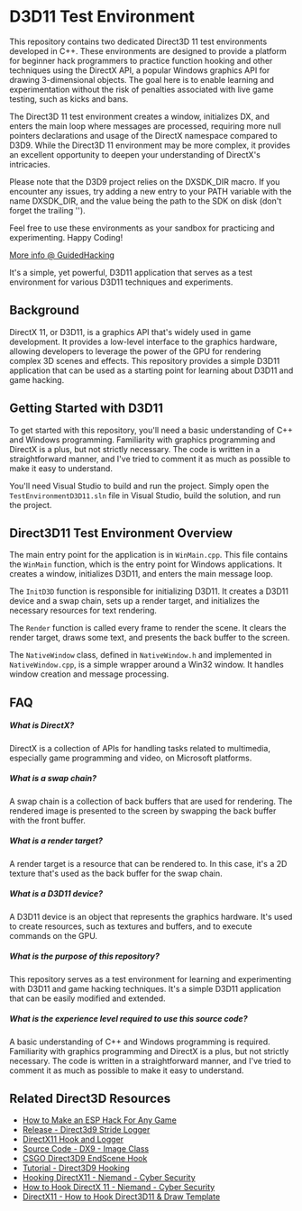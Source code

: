 D3D11 Test Environment
======================

This repository contains two dedicated Direct3D 11 test environments developed in C++. These environments are designed to provide a platform for beginner hack programmers to practice function hooking and other techniques using the DirectX API, a popular Windows graphics API for drawing 3-dimensional objects. The goal here is to enable learning and experimentation without the risk of penalties associated with live game testing, such as kicks and bans.

The Direct3D 11 test environment creates a window, initializes DX, and enters the main loop where messages are processed, requiring more null pointers declarations and usage of the DirectX namespace compared to D3D9. While the Direct3D 11 environment may be more complex, it provides an excellent opportunity to deepen your understanding of DirectX's intricacies.

Please note that the D3D9 project relies on the DXSDK_DIR macro. If you encounter any issues, try adding a new entry to your PATH variable with the name DXSDK_DIR, and the value being the path to the SDK on disk (don't forget the trailing '\').

Feel free to use these environments as your sandbox for practicing and experimenting. Happy Coding!

[More info @ GuidedHacking](https://guidedhacking.com/threads/d3d9-11-test-environments.11934/)

It's a simple, yet powerful, D3D11 application that serves as a test environment for various D3D11 techniques and experiments.

Background
----------

DirectX 11, or D3D11, is a graphics API that's widely used in game development. It provides a low-level interface to the graphics hardware, allowing developers to leverage the power of the GPU for rendering complex 3D scenes and effects. This repository provides a simple D3D11 application that can be used as a starting point for learning about D3D11 and game hacking.

Getting Started with D3D11
---------------

To get started with this repository, you'll need a basic understanding of C++ and Windows programming. Familiarity with graphics programming and DirectX is a plus, but not strictly necessary. The code is written in a straightforward manner, and I've tried to comment it as much as possible to make it easy to understand.

You'll need Visual Studio to build and run the project. Simply open the `TestEnvironmentD3D11.sln` file in Visual Studio, build the solution, and run the project.

Direct3D11 Test Environment Overview
-------------

The main entry point for the application is in `WinMain.cpp`. This file contains the `WinMain` function, which is the entry point for Windows applications. It creates a window, initializes D3D11, and enters the main message loop.

The `InitD3D` function is responsible for initializing D3D11. It creates a D3D11 device and a swap chain, sets up a render target, and initializes the necessary resources for text rendering.

The `Render` function is called every frame to render the scene. It clears the render target, draws some text, and presents the back buffer to the screen.

The `NativeWindow` class, defined in `NativeWindow.h` and implemented in `NativeWindow.cpp`, is a simple wrapper around a Win32 window. It handles window creation and message processing.

FAQ
---

##### What is DirectX?
DirectX is a collection of APIs for handling tasks related to multimedia, especially game programming and video, on Microsoft platforms.

##### What is a swap chain?
A swap chain is a collection of back buffers that are used for rendering. The rendered image is presented to the screen by swapping the back buffer with the front buffer.

##### What is a render target?

A render target is a resource that can be rendered to. In this case, it's a 2D texture that's used as the back buffer for the swap chain.

##### What is a D3D11 device?

A D3D11 device is an object that represents the graphics hardware. It's used to create resources, such as textures and buffers, and to execute commands on the GPU.

##### What is the purpose of this repository?

This repository serves as a test environment for learning and experimenting with D3D11 and game hacking techniques. It's a simple D3D11 application that can be easily modified and extended.

##### What is the experience level required to use this source code?

A basic understanding of C++ and Windows programming is required. Familiarity with graphics programming and DirectX is a plus, but not strictly necessary. The code is written in a straightforward manner, and I've tried to comment it as much as possible to make it easy to understand.

Related Direct3D Resources​
---------------------------

-   [How to Make an ESP Hack For Any Game](https://guidedhacking.com/threads/how-to-make-an-esp-hack-for-any-game.8313/)
-   [Release - Direct3d9 Stride Logger](https://guidedhacking.com/threads/direct3d9-stride-logger.10095/)
-   [DirectX11 Hook and Logger](https://guidedhacking.com/threads/directx11-hook-and-logger.11910/)
-   [Source Code - DX9 - Image Class](https://guidedhacking.com/threads/dx9-image-class.7620/)
-   [CSGO Direct3D9 EndScene Hook](https://guidedhacking.com/threads/csgo-direct3d9-endscene-hook-d3d9-esp-tutorial-series.14570/)
-   [Tutorial - Direct3D9 Hooking](https://guidedhacking.com/threads/directx9-hooking-need-for-speed-most-wanted-part-1.13389/)
-   [Hooking DirectX11 - Niemand - Cyber Security](https://niemand.com.ar/2019/01/17/improving-your-cheat-template-hooking-directx11/)
-   [How to Hook DirectX 11 - Niemand - Cyber Security](https://niemand.com.ar/2019/01/01/how-to-hook-directx-11-imgui/)
-   [DirectX11 - How to Hook Direct3D11 & Draw Template](https://guidedhacking.com/threads/directx11-how-to-hook-direct3d11-draw-template.15252/)
